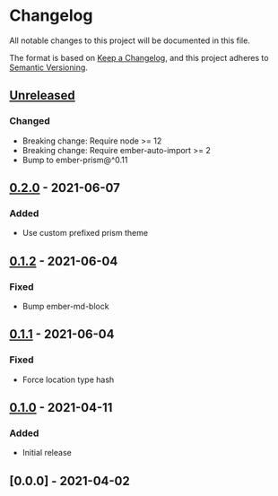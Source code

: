 # Changelog

All notable changes to this project will be documented in this file.

The format is based on [Keep a Changelog](https://keepachangelog.com/en/1.0.0/),
and this project adheres to [Semantic Versioning](https://semver.org/spec/v2.0.0.html).

## [Unreleased]

### Changed

- Breaking change: Require node >= 12
- Breaking change: Require ember-auto-import >= 2
- Bump to ember-prism@^0.11

## [0.2.0] - 2021-06-07

### Added

- Use custom prefixed prism theme

## [0.1.2] - 2021-06-04

### Fixed

- Bump ember-md-block

## [0.1.1] - 2021-06-04

### Fixed

- Force location type hash

## [0.1.0] - 2021-04-11

### Added

- Initial release

## [0.0.0] - 2021-04-02

[Unreleased]: https://github.com/concordnow/ember-concord-doc/compare/v0.2.0...HEAD
[0.2.0]: https://github.com/concordnow/ember-concord-doc/compare/v0.1.2...v0.2.0
[0.1.2]: https://github.com/concordnow/ember-concord-doc/compare/v0.1.1...v0.1.2
[0.1.1]: https://github.com/concordnow/ember-concord-doc/compare/v0.1.0...v0.1.1
[0.1.0]: https://github.com/concordnow/ember-concord-doc/compare/null...v0.1.0
